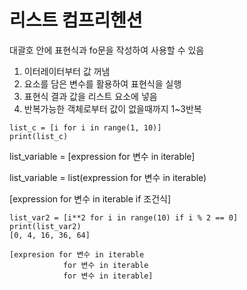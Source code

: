 # 리스트 컴프리헨션
대괄호 안에 표현식과 fo문을 작성하여 사용할 수 있음

1. 이터레이터부터 값 꺼냄
2. 요소를 담은 변수를 활용하여 표현식을 실행
3. 표현식 결과 값을 리스트 요소에 넣음
4. 반복가능한 객체로부터 값이 없을때까지 1~3반복

```
list_c = [i for i in range(1, 10)]
print(list_c)
```

list_variable = [expression for 변수 in iterable]

list_variable = list(expression for 변수 in iterable)

[expression for 변수 in iterable if 조건식]
```
list_var2 = [i**2 for i in range(10) if i % 2 == 0]
print(list_var2)
[0, 4, 16, 36, 64]
```

```
[expresion for 변수 in iterable
            for 변수 in iterable
            for 변수 in iterable]

```
